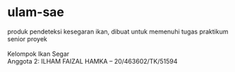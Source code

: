 # ulam-sae

produk pendeteksi kesegaran ikan, dibuat untuk memenuhi tugas praktikum senior proyek
<br>
<br>
Kelompok Ikan Segar <br>
Anggota 2: ILHAM FAIZAL HAMKA – 20/463602/TK/51594 <br>

